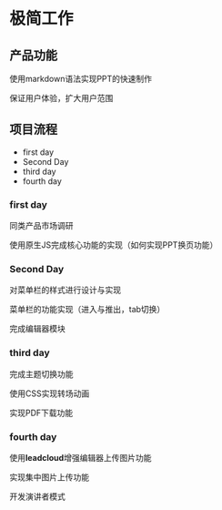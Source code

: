 # 极简工作



## 产品功能

使用markdown语法实现PPT的快速制作

保证用户体验，扩大用户范围



## 项目流程

* first day
* Second Day
* third day
* fourth day



### first day

同类产品市场调研

使用原生JS完成核心功能的实现（如何实现PPT换页功能）


### Second Day

对菜单栏的样式进行设计与实现

菜单栏的功能实现（进入与推出，tab切换）

完成编辑器模块


### third day

完成主题切换功能

使用CSS实现转场动画

实现PDF下载功能


### fourth day

使用<strong>leadcloud</strong>增强编辑器上传图片功能

实现集中图片上传功能

开发演讲者模式 